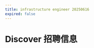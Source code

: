 ```yaml
---
title: infrastructure engineer 20250616
expired: false
---
```


# Discover 招聘信息

<JobPostingTable job-posting-json-path="discover/data/infrastructure-engineer-20250616.json"/>
